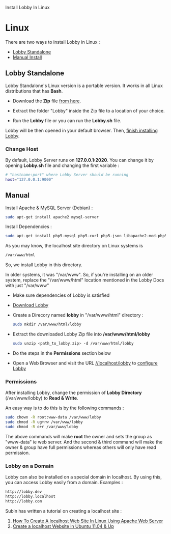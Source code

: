 Install Lobby In Linux

# Linux

There are two ways to install Lobby in Linux :

* [Lobby Standalone](#section-lobby-standalone)
* [Manual Install](#section-manual)

## Lobby Standalone

Lobby Standalone's Linux version is a portable version. It works in all Linux distributions that has **Bash**.

* Download the **Zip** file [from here](/api/lobby/download/linux).

* Extract the folder "Lobby" inside the Zip file to a location of your choice.

* Run the **Lobby** file or you can run the **Lobby.sh** file.

Lobby will be then opened in your default browser. Then, [finish installing Lobby](/docs/quick#configure-lobby).

### Change Host

By default, Lobby Server runs on **127.0.0.1:2020**. You can change it by opening **Lobby.sh** file and changing the first variable :

```bash
# "hostname:port" where Lobby Server should be running
host="127.0.0.1:9000"
```

## Manual

Install Apache & MySQL Server (Debian) :
```bash
sudo apt-get install apache2 mysql-server
```
Install Dependencies :
```bash
sudo apt-get install php5-mysql php5-curl php5-json libapache2-mod-php5 unzip
```

As you may know, the localhost site directory on Linux systems is 
```html
/var/www/html
```
So, we install Lobby in this directory.

In older systems, it was "/var/www". So, if you're installing on an older system, replace the "/var/www/html" location mentioned in the Lobby Docs with just "/var/www"

  * Make sure dependencies of Lobby is satisfied
  * [Download Lobby](/api/download/lobby/latest)
  * Create a Direcory named **lobby** in "/var/www/html" directory :
    ```bash
    sudo mkdir /var/www/html/lobby
    ```
    
  * Extract the downloaded Lobby Zip file into **/var/www/html/lobby**
    ```bash
    sudo unzip <path_to_lobby.zip> -d /var/www/html/lobby
    ```
  * Do the steps in the **Permissions** section below
  * Open a Web Browser and visit the URL [//localhost/lobby](http://localhost/lobby) to [configure Lobby](/docs/quick#configure-lobby)

### Permissions

After installing Lobby, change the permission of **Lobby Directory** (/var/www/lobby) to **Read & Write**.

An easy way is to do this is by the following commands :
```bash
sudo chown -R root:www-data /var/www/lobby
sudo chmod -R ug+rw /var/www/lobby
sudo chmod -R o+r /var/www/lobby
```
The above commands will make **root** the owner and sets the group as "www-data" ie web server. And the second & third command will make the owner & group have full permissions whereas others will only have read permission.

### Lobby on a Domain

Lobby can also be installed on a special domain in localhost. By using this, you can access Lobby easily from a domain. Examples :
```html
http://lobby.dev
http://lobby.localhost
http://lobby.com
```
Subin has written a tutorial on creating a localhost site :

1. [How To Create A localhost Web Site In Linux Using Apache Web Server](http://subinsb.com/linux-apache-localhost)
2. [Create a localhost Website in Ubuntu 11.04 & Up](http://subinsb.com/ubuntu-linux-create-localhost-website)

